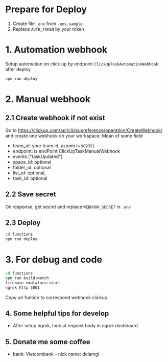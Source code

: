 # Prepare for Deploy
  1. Create file `.env` from `.env.sample`
  2. Replace `AUTH_TOKEN` by your token
# 1. Automation webhook
  Setup automation on click up by endpoint `ClickUpTaskAutomationWebhook` after deploy
  ```bash
  npm run deploy
  ```
# 2. Manual webhook
  ## 2.1 Create webhook if not exist
  Go to https://clickup.com/api/clickupreference/operation/CreateWebhook/ and create one webhook on your workspace:
  Mean of some field
  - team_id: your team id, azoom is `909351`
  - endpoint: is endPoint ClickUpTaskManualWebhook
  - events ["taskUpdated"]
  - space_id: optional
  - folder_id: optional
  - list_id: optional,
  - task_id: optional
  ## 2.2 Save secret 
  On response, get secret and replace `WEBHOOK_SECRET` in `.env`
  ## 2.3 Deploy
  ```bash 
  cd functions 
  npm run deploy
  ```

# 3. For debug and code
```bash
cd functions
npm run build:watch
firebase emulators:start
ngrok http 5001
```
Copy url funtion to correspond webhook clickup

## 4. Some helpful tips for develop
  - After setup ngrok, look at request body in ngrok dashboard

## 5. Donate me some coffee
  - bank: Vietcombank - nick name: delamgi